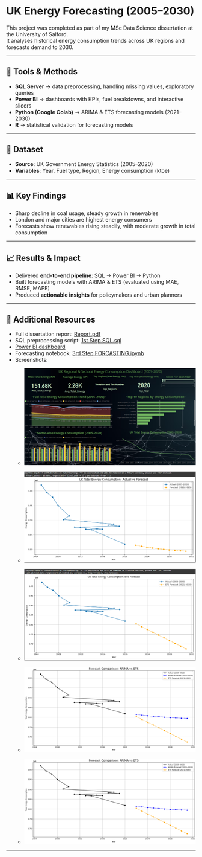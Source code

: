 # UK Energy Forecasting (2005–2030)

This project was completed as part of my MSc Data Science dissertation at the University of Salford.  
It analyses historical energy consumption trends across UK regions and forecasts demand to 2030.

---

## 🔑 Tools & Methods
- **SQL Server** → data preprocessing, handling missing values, exploratory queries  
- **Power BI** → dashboards with KPIs, fuel breakdowns, and interactive slicers  
- **Python (Google Colab)** → ARIMA & ETS forecasting models (2021–2030)  
- **R** → statistical validation for forecasting models  

---

## 📂 Dataset
- **Source**: UK Government Energy Statistics (2005–2020)  
- **Variables**: Year, Fuel type, Region, Energy consumption (ktoe)  

---

## 📊 Key Findings
- Sharp decline in coal usage, steady growth in renewables  
- London and major cities are highest energy consumers  
- Forecasts show renewables rising steadily, with moderate growth in total consumption  

---

## 📈 Results & Impact
- Delivered **end-to-end pipeline**: SQL → Power BI → Python  
- Built forecasting models with ARIMA & ETS (evaluated using MAE, RMSE, MAPE)  
- Produced **actionable insights** for policymakers and urban planners  

---

## 📎 Additional Resources
- Full dissertation report: [Report.pdf](Report.pdf)  
- SQL preprocessing script: [1st Step SQL.sql](1st%20Step%20SQL.sql)  
- [Power BI dashboard](2nd%20Step%20PowerBI%20Dashboard.pbix) 
- Forecasting notebook: [3rd Step FORCASTING.ipynb](3rd%20Step%20FORCASTING.ipynb)  
- Screenshots:  
  - ![Dashboard](Screenshot%202025-04-09%20205917.png)  
  - ![Forecast 1](Screenshot%202025-04-14%20002747.png)  
  - ![Forecast 2](Screenshot%202025-04-14%20002852.png)  
  - ![Forecast 3](Screenshot%202025-04-14%20002951.png)  

  - ![Forecast](Screenshot%202025-04-14%20002951.png)  
---

